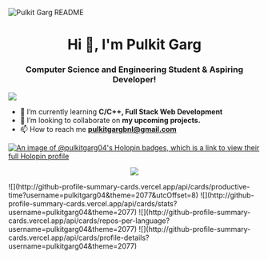 ![Pulkit Garg README](https://user-images.githubusercontent.com/74038190/225813708-98b745f2-7d22-48cf-9150-083f1b00d6c9.gif)
<h1 align="center">Hi 👋, I'm Pulkit Garg</h1>
<h3 align="center">Computer Science and Engineering Student & Aspiring Developer!</h3>

![](https://user-images.githubusercontent.com/74038190/240304586-d48893bd-0757-481c-8d7e-ba3e163feae7.png)

- 🌱 I’m currently learning **C/C++, Full Stack Web Development**
- 👯 I’m looking to collaborate on **my upcoming projects.**
- 📫 How to reach me **pulkitgargbnl@gmail.com**


[![An image of @pulkitgarg04's Holopin badges, which is a link to view their full Holopin profile](https://holopin.me/pulkitgarg04)](https://holopin.io/@pulkitgarg04)

<p align="center">
    <img src="https://skillicons.dev/icons?i=html,css,js,c,cpp,python,git,vscode,mongodb,express,react,nodejs,wordpress" />
</p>
![](http://github-profile-summary-cards.vercel.app/api/cards/productive-time?username=pulkitgarg04&theme=2077&utcOffset=8)
![](http://github-profile-summary-cards.vercel.app/api/cards/stats?username=pulkitgarg04&theme=2077)
![](http://github-profile-summary-cards.vercel.app/api/cards/repos-per-language?username=pulkitgarg04&theme=2077)
![](http://github-profile-summary-cards.vercel.app/api/cards/profile-details?username=pulkitgarg04&theme=2077)
